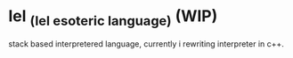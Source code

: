# lel <sub>(lel esoteric language)</sub> (WIP)

stack based interpretered language, currently i rewriting interpreter in c++.
